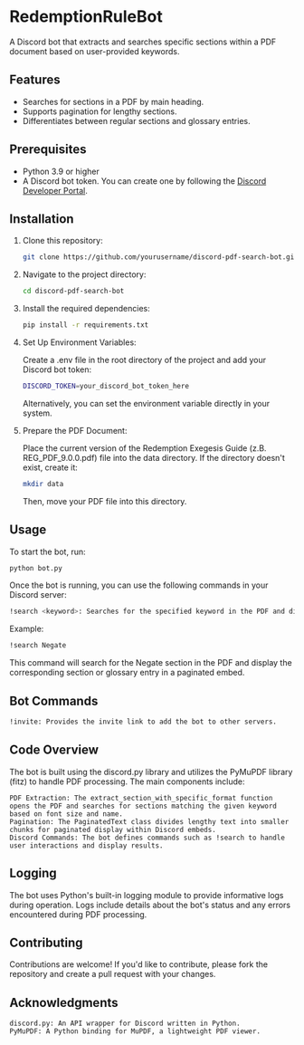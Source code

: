 # RedemptionRuleBot

A Discord bot that extracts and searches specific sections within a PDF document based on user-provided keywords.

## Features

- Searches for sections in a PDF by main heading.
- Supports pagination for lengthy sections.
- Differentiates between regular sections and glossary entries.

## Prerequisites

- Python 3.9 or higher
- A Discord bot token. You can create one by following the [Discord Developer Portal](https://discord.com/developers/docs/intro).

## Installation

1. Clone this repository:

   ```bash
   git clone https://github.com/yourusername/discord-pdf-search-bot.git
   ```

2. Navigate to the project directory:

   ```bash
   cd discord-pdf-search-bot
   ```

3. Install the required dependencies:

   ```bash
   pip install -r requirements.txt
   ```

4. Set Up Environment Variables:

   Create a .env file in the root directory of the project and add your Discord bot token:

   ```bash
   DISCORD_TOKEN=your_discord_bot_token_here
   ```
   
   Alternatively, you can set the environment variable directly in your system.

5. Prepare the PDF Document:

   Place the current version of the Redemption Exegesis Guide (z.B. REG_PDF_9.0.0.pdf) file into the data directory. If the directory doesn't exist, create it:

   ```bash
   mkdir data
   ```
   
   Then, move your PDF file into this directory.

## Usage

To start the bot, run:

   ```bash
   python bot.py
   ```

Once the bot is running, you can use the following commands in your Discord server:

   ```bash
   !search <keyword>: Searches for the specified keyword in the PDF and displays the relevant section or glossary entry.
   ```

   Example:

   ```bash
   !search Negate
   ```

   This command will search for the Negate section in the PDF and display the corresponding section or glossary entry in a paginated embed.

## Bot Commands

   ```bash
   !invite: Provides the invite link to add the bot to other servers.
   ```

## Code Overview

The bot is built using the discord.py library and utilizes the PyMuPDF library (fitz) to handle PDF processing. The main components include:

    PDF Extraction: The extract_section_with_specific_format function opens the PDF and searches for sections matching the given keyword based on font size and name.
    Pagination: The PaginatedText class divides lengthy text into smaller chunks for paginated display within Discord embeds.
    Discord Commands: The bot defines commands such as !search to handle user interactions and display results.

## Logging

The bot uses Python's built-in logging module to provide informative logs during operation. Logs include details about the bot's status and any errors encountered during PDF processing.

## Contributing

Contributions are welcome! If you'd like to contribute, please fork the repository and create a pull request with your changes.

## Acknowledgments

    discord.py: An API wrapper for Discord written in Python.
    PyMuPDF: A Python binding for MuPDF, a lightweight PDF viewer.
